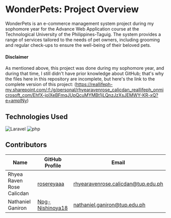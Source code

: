 # WonderPets: Project Overview 
WonderPets is an e-commerce management system project during my sophomore year for the Advance Web Application course at the Technological University of the Philippines-Taguig. The system provides a range of services tailored to the needs of pet owners, including grooming and regular check-ups to ensure the well-being of their beloved pets.

#### Disclaimer
As mentioned above, this project was done during my sophomore year, and during that time, I still didn't have prior knowledge about GitHub; that's why the files here in this repository are incomplete, but here's the link to the complete version of this project: (https://reallifeph-my.sharepoint.com/:f:/g/personal/rhyearavenrose_calicdan_reallifeph_onmicrosoft_com/EhfX-jolXeBFmqJUpQcuMYMBt1jLQnzJzXsJEMWY-KR-xQ?e=amplNy)

## Technologies Used
![Laravel](https://img.shields.io/badge/Laravel-FF2D20.svg?style=for-the-badge&logo=Laravel&logoColor=white)
![php](https://img.shields.io/badge/php-777BB4.svg?style=for-the-badge&logo=php&logoColor=black)

## Contributors
| Name                      | GitHub Profile                                        |  Email                              |
| ------------------------- | ----------------------------------------------------- | ----------------------------------- |
| Rhyea Raven Rose Calicdan | [rosereyaaa](https://github.com/rosereyaaa)           |  rhyearavenrose.calicdan@tup.edu.ph |
| Nathaniel Ganiron         | [Npg-Nishinoya18](https://github.com/Npg-Nishinoya18) |  nathaniel.ganiron@tup.edu.ph       |
